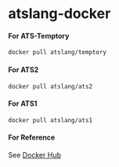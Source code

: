 # atslang-docker

#### For ATS-Temptory
`docker pull atslang/temptory`

#### For ATS2
`docker pull atslang/ats2`

#### For ATS1
`docker pull atslang/ats1`

#### For Reference
See [Docker Hub](https://hub.docker.com/u/atslang)
